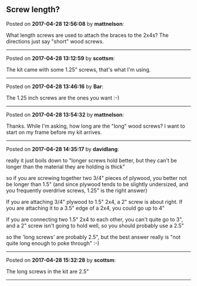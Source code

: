 ## Screw length?
Posted on **2017-04-28 12:56:08** by **mattnelson**:

What length screws are used to attach the braces to the 2x4s?  The directions just say "short" wood screws.

---

Posted on **2017-04-28 13:12:59** by **scottsm**:

The kit came with some 1.25" screws, that's what I'm using.

---

Posted on **2017-04-28 13:46:16** by **Bar**:

The 1.25 inch screws are the ones you want :-)

---

Posted on **2017-04-28 13:54:32** by **mattnelson**:

Thanks.  While I'm asking, how long are the "long" wood screws?  I want to start on my frame before my kit arrives.

---

Posted on **2017-04-28 14:35:17** by **davidlang**:

really it just boils down to "longer screws hold better, but they can't be longer than the material they are holding is thick"



so if you are screwing together two 3/4" pieces of plywood, you better not be longer than 1.5" (and since plywood tends to be slightly undersized, and you frequently overdrive screws, 1.25" is the right answer)



If you are attaching 3/4" plywood to 1.5" 2x4, a 2" screw is about right. If you are attaching it to a 3.5" edge of a 2x4, you could go up to 4"



If you are connecting two 1.5" 2x4 to each other, you can't quite go to 3", and a 2" screw isn't going to hold well, so you should probably use a 2.5"



so the 'long screws' are probably 2.5", but the best answer really is "not quite long enough to poke through" :-)

---

Posted on **2017-04-28 15:32:28** by **scottsm**:

The long screws in the kit are 2.5"

---

